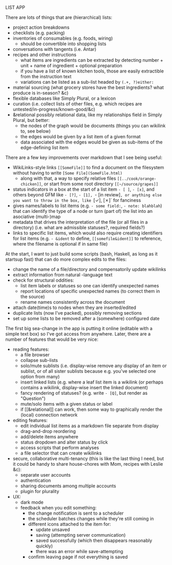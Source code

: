 LIST APP

There are lots of things that are (hierarchical) lists:
- project action breakdowns
- checklists (e.g. packing)
- inventories of consumables (e.g. foods, wiring)
  - should be convertible into shopping lists
- conversations with tangents (i.e. Antar)
- recipes and other instructions
  - what items are ingredients can be extracted by detecting number + unit + name of ingredient + optional preparation
  - if you have a list of known kitchen tools, those are easily extractible from the instruction text
  - variations can be listed as a sub-list headed by `(.+, ?)either:`
- material sourcing (what grocery stores have the best ingredients? what produce is in-season? &c)
- flexible databases like Simply Plural, or a lexicon
- curation (i.e. collect lists of other files, e.g. which recipes are untested/in-progress/known-good/&c)
- &relational possibly relational data, like my relationships field in Simply Plural, but better:
  - the nodes of the graph would be documents (things you can wikilink to, see below)
  - the edges would be given by a list item of a given format
  - data associated with the edges would be given as sub-items of the edge-defining list item


There are a few key improvements over markdown that I see being useful:
- WikiLinks-style links `[[SomeFile]]` to find a document on the filesystem without having to write `[Some File](SomeFile.html)`
  - along with that, a way to specify relative files `[[../cook/orange-chicken]]`, or start from some root directory `[[~/source/grapes]]`
- status indicators in a box at the start of a list item `- [ ]`, `- [x]`,
  and others beyond GFM like `- [?]`, `- [1], `- [in review]`, or anything else you want to throw in the box, like `[✓], [✗]` for fanciness
- gives names/labels to list items (e.g. `- some field:`, `- note: blahblah`) that can identify the type of a node or turn (part of) the list into an asociative (multi-)map
- metadata that drives the interpretation of the file (or all files in a directory) (i.e. what are admissible statuses?, required fields?)
- links to specific list items, which would also require creating identifiers for list items
  (e.g. `- &ident` to define, `[[somefile&ident]]` to reference, where the filename is optional if in same file)

At the start, I want to just build some scripts (bash, Haskell, as long as it startsup fast) that can do more complex edits to the files:
- change the name of a file/directory and compensatorily update wikilinks
- extract information from natural -language text
- check for structural oddities:
  - list item labels or statuses so one can identify unexpected names
  - report locations of specific unexpected names (to correct them in the source)
  - rename names consistently across the document
- attach date(time)s to nodes when they are inserted/edited
- duplicate lists (now I've packed), possibly removing sections
- set up some lists to be removed after a (somewhere) configured date

The first big sea-change in the app is putting it online (editable with a simple text box) so I've got access from anywhere.
Later, there are a number of features that would be very nice:
- reading features:
  - a file browser
  - collapse sub-lists
  - solo/mute sublists (i.e. display-wise remove any display of an item or sublist, or of all sister sublists because e.g. you've selected one option from many)
  - insert linked lists (e.g. where a leaf list item is a wikilink (or perhaps contains a wikilink, display-wise insert the linked document)
  - fancy rendering of statuses? (e.g. write `- [Q]`, but render as "Question")
  - mute/solo items with a given status or label
  - if [[&relational]] can work, then some way to graphically render the (local) connection network
- editing features:
  - edit individual list items as a markdown file separate from display
  - drag-and-drop reordering
  - add/delete items anywhere
  - status dropdown and alter status by click
  - access scripts that perform analyses
  - a file selector that can create wikilinks
- secure, collaborative multi-tenancy
  (this is like the last thing I need, but it could be handy to share house-chores with Mom, recipes with Leslie &c):
  - separate user accounts
  - authentication
  - sharing documents among multiple accounts
  - plugin for plurality
- UX:
  - dark mode
  - feedback when you edit something:
    - the change notification is sent to a scheduler
    - the scheduler batches changes while they're still coming in
    - different icons attached to the item for:
      - update unsaved
      - saving (attempting server communication)
      - saved successfully (which then disappears reasonably quickly)
      - there was an error while save-attempting
    - confirm leaving page if not everything is saved